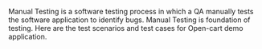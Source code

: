Manual Testing is a software testing process in which a QA manually tests the software application to identify bugs. 
Manual Testing is foundation of testing.
Here are the test scenarios and test cases for Open-cart demo application.
